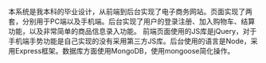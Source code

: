 本系统是我本科的毕业设计，从前端到后台实现了电子商务网站。页面实现了两套，分别用于PC端以及手机端。后台实现了用户的登录注册、加入购物车、结算功能，以及非常简单的商品信息录入功能。
前端页面使用的JS库是jQuery，对于手机端手势功能是自己实现的没有采用第三方JS库。后台使用的语言是Node，采用Express框架。数据库方面使用MongoDB，使用mongoose简化操作。
